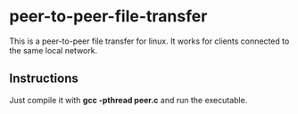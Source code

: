 # peer-to-peer-file-transfer
This is a peer-to-peer file transfer for linux. It works for clients connected to the same local network.

## Instructions
Just compile it with **gcc -pthread peer.c** and run the executable. 
